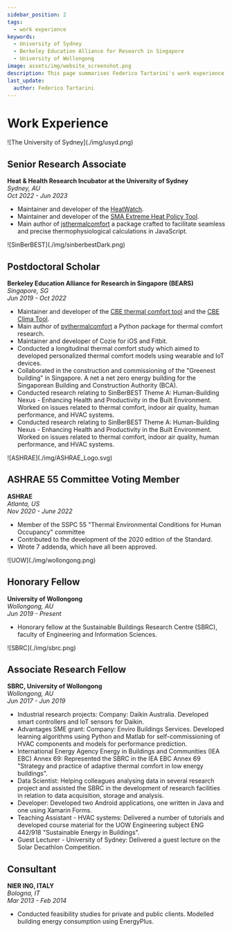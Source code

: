 ```yaml
---
sidebar_position: 2
tags:
  - work experience
keywords: 
  - University of Sydney
  - Berkeley Education Alliance for Research in Singapore
  - University of Wollongong
image: assets/img/website_screenshot.png
description: This page summarises Federico Tartarini's work experience
last_update:
  author: Federico Tartarini
---
```


# Work Experience

<div class="img-small" > ![The University of Sydney](./img/usyd.png)</div>

## Senior Research Associate
**Heat & Health Research Incubator at the University of Sydney**  
_Sydney, AU_  
_Oct 2022 - Jun 2023_

- Maintainer and developer of the [HeatWatch](https://heatwatch.sydney.edu.au/).
- Maintainer and developer of the [SMA Extreme Heat Policy Tool](https://sma-heat-policy.sydney.edu.au/).
- Main author of [jsthermalcomfort](https://www.npmjs.com/package/jsthermalcomfort) a package crafted to facilitate seamless and precise thermophysiological calculations in JavaScript.

<div class="img-small" > ![SinBerBEST](./img/sinberbestDark.png)</div>

## Postdoctoral Scholar
**Berkeley Education Alliance for Research in Singapore (BEARS)**  
_Singapore, SG_  
_Jun 2019 - Oct 2022_

- Maintainer and developer of the [CBE thermal comfort tool](../tools/cbe-comfort-tool.md) and the [CBE Clima Tool](../tools/cbe-clima-tool.md).
- Main author of [pythermalcomfort](../tools/pythermalcomfort.md) a Python package for thermal comfort research.
- Maintainer and developer of Cozie for iOS and Fitbit.
- Conducted a longitudinal thermal comfort study which aimed to developed personalized thermal comfort models using wearable and IoT devices.
- Collaborated in the construction and commissioning of the "Greenest building" in Singapore. A net a net zero energy building for the Singaporean Building and Construction Authority (BCA).
- Conducted research relating to SinBerBEST Theme A: Human-Building Nexus - Enhancing Health and Productivity in the Built Environment. Worked on issues related to thermal comfort, indoor air quality, human performance, and HVAC systems.
- Conducted research relating to SinBerBEST Theme A: Human-Building Nexus - Enhancing Health and Productivity in the Built Environment. Worked on issues related to thermal comfort, indoor air quality, human performance, and HVAC systems.

<div class="img-small" > ![ASHRAE](./img/ASHRAE_Logo.svg)</div>

## ASHRAE 55 Committee Voting Member
**ASHRAE**  
_Atlanta, US_  
_Nov 2020 - June 2022_

- Member of the SSPC 55 "Thermal Environmental Conditions for Human Occupancy" committee
- Contributed to the development of the 2020 edition of the Standard.
- Wrote 7 addenda, which have all been approved.

<div class="img-small" > ![UOW](./img/wollongong.png)</div>

## Honorary Fellow
**University of Wollongong**  
_Wollongong, AU_  
_Jun 2019 - Present_

- Honorary fellow at the Sustainable Buildings Research Centre (SBRC), faculty of Engineering and Information Sciences.

<div class="img-small" > ![SBRC](./img/sbrc.png)</div>

## Associate Research Fellow
**SBRC, University of Wollongong**  
_Wollongong, AU_  
_Jun 2017 - Jun 2019_

- Industrial research projects: Company: Daikin Australia. Developed smart controllers and IoT sensors for Daikin.
- Advantages SME grant: Company: Enviro Buildings Services. Developed learning algorithms using Python and Matlab for self-commissioning of HVAC components and models for performance prediction.
- International Energy Agency Energy in Buildings and Communities (IEA EBC) Annex 69: Represented the SBRC in the IEA EBC Annex 69 "Strategy and practice of adaptive thermal comfort in low energy buildings".
- Data Scientist: Helping colleagues analysing data in several research project and assisted the SBRC in the development of research facilities in relation to data acquisition, storage and analysis.
- Developer: Developed two Android applications, one written in Java and one using Xamarin Forms.
- Teaching Assistant - HVAC systems: Delivered a number of tutorials and developed course material for the UOW Engineering subject ENG 442/918 "Sustainable Energy in Buildings".
- Guest Lecturer - University of Sydney: Delivered a guest lecture on the Solar Decathlon Competition.

## Consultant
**NIER ING, ITALY**  
_Bologna, IT_  
_Mar 2013 - Feb 2014_

- Conducted feasibility studies for private and public clients. Modelled building energy consumption using EnergyPlus.


